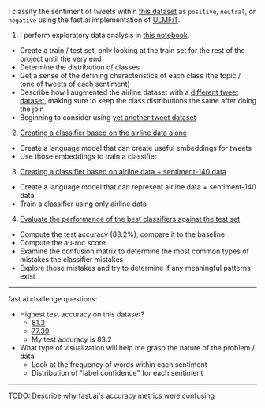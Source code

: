 I classify the sentiment of tweets within [this dataset](https://www.kaggle.com/crowdflower/twitter-airline-sentiment) as `positive`, `neutral`, or `negative` using the fast.ai implementation of [ULMFiT](https://arxiv.org/abs/1801.06146).
1. I perform exploratory data analysis in [this notebook](notebooks/Data.ipynb).
  - Create a train / test set, only looking at the train set for the rest of the project until the very end
  - Determine the distribution of classes
  - Get a sense of the defining characteristics of each class (the topic / tone of tweets of each sentiment)
  - Describe how I augmented the airline dataset with a [different tweet dataset](https://www.kaggle.com/kazanova/sentiment140), making sure to keep the class distributions the same after doing the join
  - Beginning to consider using [yet another tweet dataset](https://www.kaggle.com/c/tweet-sentiment-extraction/discussion/143094)
2. [Creating a classifier based on the airline data alone](notebooks/Airline.ipynb)
  - Create a language model that can create useful embeddings for tweets
  - Use those embeddings to train a classifier
3. [Creating a classifier based on airline data + sentiment-140 data](notebooks/Airline-and-Sentiment140.ipynb)
  - Create a language model that can represent airline data + sentiment-140 data
  - Train a classifier using only airline data
4. [Evaluate the performance of the best classifiers against the test set](notebooks/Testing.ipynb)
  - Compute the test accuracy (83.2%), compare it to the baseline
  - Compute the au-roc score
  - Examine the confusion matrix to determine the most common types of mistakes the classifier mistakes
  - Explore those mistakes and try to determine if any meaningful patterns exist
  
------
fast.ai challenge questions:
- Highest test accuracy on this dataset?
  - [81.3](https://www.kaggle.com/jiashenliu/how-can-we-predict-the-sentiment-by-tweets)
  - [77.39](https://www.kaggle.com/bertcarremans/deep-learning-for-sentiment-analysis)
  - My test accuracy is 83.2
- What type of visualization will help me grasp the nature of the problem / data
  - Look at the frequency of words within each sentiment
  - Distribution of "label confidence" for each sentiment
------
TODO: Describe why fast.ai's accuracy metrics were  confusing